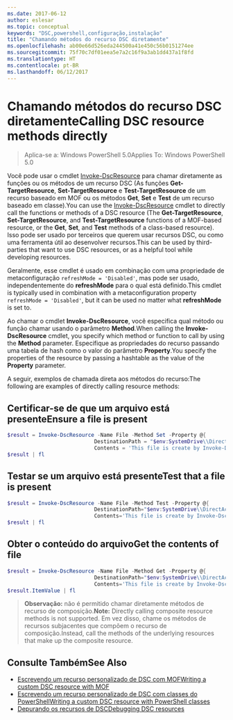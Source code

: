```yaml
---
ms.date: 2017-06-12
author: eslesar
ms.topic: conceptual
keywords: "DSC,powershell,configuração,instalação"
title: "Chamando métodos do recurso DSC diretamente"
ms.openlocfilehash: ab00e66d526eda244500a41e450c56b0151274ee
ms.sourcegitcommit: 75f70c7df01eea5e7a2c16f9a3ab1dd437a1f8fd
ms.translationtype: HT
ms.contentlocale: pt-BR
ms.lasthandoff: 06/12/2017
---
```

# <a name="calling-dsc-resource-methods-directly"></a><span data-ttu-id="40fc3-103">Chamando métodos do recurso DSC diretamente</span><span class="sxs-lookup"><span data-stu-id="40fc3-103">Calling DSC resource methods directly</span></span>

><span data-ttu-id="40fc3-104">Aplica-se a: Windows PowerShell 5.0</span><span class="sxs-lookup"><span data-stu-id="40fc3-104">Applies To: Windows PowerShell 5.0</span></span>

<span data-ttu-id="40fc3-105">Você pode usar o cmdlet [Invoke-DscResource](https://technet.microsoft.com/en-us/library/mt517869.aspx) para chamar diretamente as funções ou os métodos de um recurso DSC (As funções **Get-TargetResource**, **Set-TargetResource** e **Test-TargetResource** de um recurso baseado em MOF ou os métodos **Get**, **Set** e **Test** de um recurso baseado em classe).</span><span class="sxs-lookup"><span data-stu-id="40fc3-105">You can use the [Invoke-DscResource](https://technet.microsoft.com/en-us/library/mt517869.aspx) cmdlet to directly call the functions or methods of a DSC resource (The **Get-TargetResource**, **Set-TargetResource**, and **Test-TargetResource** functions of a MOF-based resource, or the **Get**, **Set**, and **Test** methods of a class-based resource).</span></span> <span data-ttu-id="40fc3-106">Isso pode ser usado por terceiros que querem usar recursos DSC, ou como uma ferramenta útil ao desenvolver recursos.</span><span class="sxs-lookup"><span data-stu-id="40fc3-106">This can be used by third-parties that want to use DSC resources, or as a helpful tool while developing resources.</span></span> 

<span data-ttu-id="40fc3-107">Geralmente, esse cmdlet é usado em combinação com uma propriedade de metaconfiguração `refreshMode = 'Disabled'`, mas pode ser usado, independentemente do **refreshMode** para o qual está definido.</span><span class="sxs-lookup"><span data-stu-id="40fc3-107">This cmdlet is typically used in combination with a metaconfiguration property `refreshMode = 'Disabled'`, but it can be used no matter what **refreshMode** is set to.</span></span>

<span data-ttu-id="40fc3-108">Ao chamar o cmdlet **Invoke-DscResource**, você especifica qual método ou função chamar usando o parâmetro **Method**.</span><span class="sxs-lookup"><span data-stu-id="40fc3-108">When calling the **Invoke-DscResource** cmdlet, you specify which method or function to call by using the **Method** parameter.</span></span> <span data-ttu-id="40fc3-109">Especifique as propriedades do recurso passando uma tabela de hash como o valor do parâmetro **Property**.</span><span class="sxs-lookup"><span data-stu-id="40fc3-109">You specify the properties of the resource by passing a hashtable as the value of the **Property** parameter.</span></span>

<span data-ttu-id="40fc3-110">A seguir, exemplos de chamada direta aos métodos do recurso:</span><span class="sxs-lookup"><span data-stu-id="40fc3-110">The following are examples of directly calling resource methods:</span></span>

## <a name="ensure-a-file-is-present"></a><span data-ttu-id="40fc3-111">Certificar-se de que um arquivo está presente</span><span class="sxs-lookup"><span data-stu-id="40fc3-111">Ensure a file is present</span></span>

```powershell
$result = Invoke-DscResource -Name File -Method Set -Property @{
                            DestinationPath = "$env:SystemDrive\\DirectAccess.txt";
                            Contents = 'This file is create by Invoke-DscResource'} -Verbose
$result | fl
```

## <a name="test-that-a-file-is-present"></a><span data-ttu-id="40fc3-112">Testar se um arquivo está presente</span><span class="sxs-lookup"><span data-stu-id="40fc3-112">Test that a file is present</span></span>

```powershell
$result = Invoke-DscResource -Name File -Method Test -Property @{
                            DestinationPath="$env:SystemDrive\\DirectAccess.txt";
                            Contents='This file is create by Invoke-DscResource'} -Verbose
$result | fl
```

## <a name="get-the-contents-of-file"></a><span data-ttu-id="40fc3-113">Obter o conteúdo do arquivo</span><span class="sxs-lookup"><span data-stu-id="40fc3-113">Get the contents of file</span></span>

```powershell
$result = Invoke-DscResource -Name File -Method Get -Property @{
                            DestinationPath="$env:SystemDrive\\DirectAccess.txt";
                            Contents='This file is create by Invoke-DscResource'} -Verbose
$result.ItemValue | fl
```

><span data-ttu-id="40fc3-114">**Observação:** não é permitido chamar diretamente métodos de recurso de composição.</span><span class="sxs-lookup"><span data-stu-id="40fc3-114">**Note:** Directly calling composite resource methods is not supported.</span></span> <span data-ttu-id="40fc3-115">Em vez disso, chame os métodos de recursos subjacentes que compõem o recurso de composição.</span><span class="sxs-lookup"><span data-stu-id="40fc3-115">Instead, call the methods of the underlying resources that make up the composite resource.</span></span>

## <a name="see-also"></a><span data-ttu-id="40fc3-116">Consulte Também</span><span class="sxs-lookup"><span data-stu-id="40fc3-116">See Also</span></span>
- [<span data-ttu-id="40fc3-117">Escrevendo um recurso personalizado de DSC com MOF</span><span class="sxs-lookup"><span data-stu-id="40fc3-117">Writing a custom DSC resource with MOF</span></span>](authoringResourceMOF.md) 
- [<span data-ttu-id="40fc3-118">Escrevendo um recurso personalizado de DSC com classes do PowerShell</span><span class="sxs-lookup"><span data-stu-id="40fc3-118">Writing a custom DSC resource with PowerShell classes</span></span>](authoringResourceClass.md)
- [<span data-ttu-id="40fc3-119">Depurando os recursos de DSC</span><span class="sxs-lookup"><span data-stu-id="40fc3-119">Debugging DSC resources</span></span>](debugResource.md)

